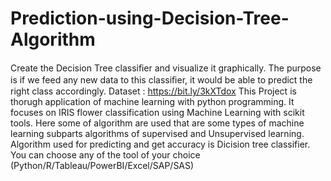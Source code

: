 # Prediction-using-Decision-Tree-Algorithm
Create the Decision Tree classiﬁer and visualize it graphically.
The purpose is if we feed any new data to this classiﬁer, it would be able to predict the right class accordingly.
Dataset : https://bit.ly/3kXTdox
This Project is thorugh application of machine learning with python programming. It focuses on IRIS flower classification using Machine Learning with scikit tools. Here some of algorithm are used that are some types of machine learning subparts algorithms of supervised and Unsupervised learning. Algorithm used for predicting and get accuracy is Dicision tree classifier.
You can choose any of the tool of your choice (Python/R/Tableau/PowerBI/Excel/SAP/SAS)
